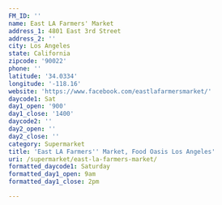```yaml
---
FM_ID: ''
name: East LA Farmers' Market
address_1: 4801 East 3rd Street
address_2: ''
city: Los Angeles
state: California
zipcode: '90022'
phone: ''
latitude: '34.0334'
longitude: '-118.16'
website: 'https://www.facebook.com/eastlafarmersmarket/'
daycode1: Sat
day1_open: '900'
day1_close: '1400'
daycode2: ''
day2_open: ''
day2_close: ''
category: Supermarket
title: 'East LA Farmers'' Market, Food Oasis Los Angeles'
uri: /supermarket/east-la-farmers-market/
formatted_daycode1: Saturday
formatted_day1_open: 9am
formatted_day1_close: 2pm

---
```

